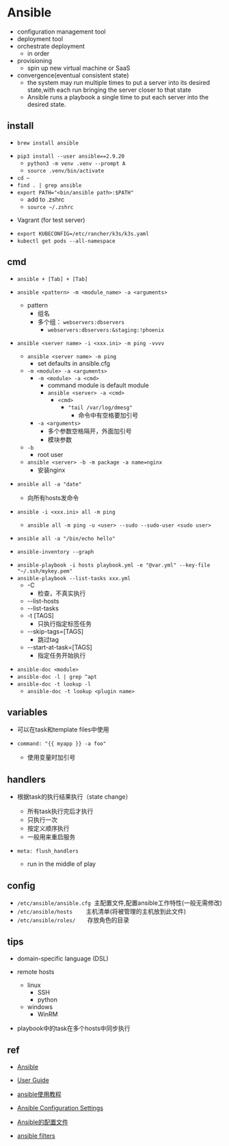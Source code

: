 # Ansible

+ configuration management tool
+ deployment tool
+ orchestrate deployment
    + in order
+ provisioning
    + spin up new virtual machine or SaaS
+ convergence(eventual consistent state)
    + the system may run multiple times to put a server into its desired state,with each run bringing the server closer to that state
    + Ansible runs a playbook a single time to put each server into the desired state.

## install
<!-- mac -->
+ `brew install ansible`
<!-- linux -->
+ `pip3 install --user ansible==2.9.20`
    + `python3 -m venv .venv --prompt A`
    + `source .venv/bin/activate`
+ `cd ~`
+ `find . | grep ansible`
+ `export PATH="<bin/ansible path>:$PATH"`
    + add to .zshrc
    + `source ~/.zshrc`

<!-- test -->
+ Vagrant (for test server)

<!-- kubectl config-->
+ `export KUBECONFIG=/etc/rancher/k3s/k3s.yaml`
+ `kubectl get pods --all-namespace`

## cmd
+ `ansible + [Tab] + [Tab]`

+ `ansible <pattern> -m <module_name> -a <arguments>`
    + pattern
        + 组名
        + 多个组： `webservers:dbservers`
            + `webservers:dbservers:&staging:!phoenix`

+ `ansible <server name> -i <xxx.ini> -m ping -vvvv`
    + `ansible <server name> -m ping`
        + set defaults in ansible.cfg
    + `-m <module> -a <arguments>`
        + `-m <module> -a <cmd>`
            + command module is default module
            + `ansible <server> -a <cmd>`
                + `<cmd>`
                    + `"tail /var/log/dmesg"`
                        + 命令中有空格要加引号
        + `-a <arguments>`
            + 多个参数空格隔开，外面加引号
            + 模块参数
    + `-b`
        + root user
    + `ansible <server> -b -m package -a name=nginx`
        + 安装nginx

<!-- all -->
+ `ansible all -a "date"`
    + 向所有hosts发命令

+ `ansible -i <xxx.ini> all -m ping`
    + `ansible all -m ping -u <user> --sudo --sudo-user <sudo user>`
+ `ansible all -a "/bin/echo hello"`

<!-- inventory -->
+ `ansible-inventory --graph`

<!-- playbook -->
+ `ansible-playbook -i hosts playbook.yml -e "@var.yml" --key-file "~/.ssh/mykey.pem"`
+ `ansible-playbook --list-tasks xxx.yml`
    + -C
        + 检查，不真实执行
    + --list-hosts
    + --list-tasks
    + -t [TAGS]
        + 只执行指定标签任务
    + --skip-tags=[TAGS]
        + 跳过tag
    + --start-at-task=[TAGS]
        + 指定任务开始执行

<!-- 模块说明文档 -->
+ `ansible-doc <module>`
+ `ansible-doc -l | grep ^apt`
+ `ansible-doc -t lookup -l`
    + `ansible-doc -t lookup <plugin name>`


## variables

+ 可以在task和template files中使用

+ `command: "{{ myapp }} -a foo"`
    + 使用变量时加引号

## handlers

+ 根据task的执行结果执行（state change）
    + 所有task执行完后才执行
    + 只执行一次
    + 按定义顺序执行
    + 一般用来重启服务

+ `meta: flush_handlers`
    + run in the middle of play

## config

+ `/etc/ansible/ansible.cfg`  主配置文件,配置ansible工作特性(一般无需修改)
+ `/etc/ansible/hosts`        主机清单(将被管理的主机放到此文件)
+ `/etc/ansible/roles/`       存放角色的目录

## tips

+ domain-specific language (DSL)

+ remote hosts
    + linux
        + SSH
        + python
    + windows
        + WinRM

+ playbook中的task在多个hosts中同步执行

## ref
<!-- docs -->
+ [Ansible](https://ansible-tran.readthedocs.io/en/latest/docs/intro.html)
+ [User Guide](https://docs.ansible.com/ansible/latest/user_guide/index.html#getting-started)
+ [ansible使用教程](https://python.iitter.com/other/94867.html#1.Ansible%E5%8F%91%E5%B1%95%E5%8F%B2)

+ [Ansible Configuration Settings](https://docs.ansible.com/ansible/latest/reference_appendices/config.html)
+ [Ansible的配置文件](https://ansible-tran.readthedocs.io/en/latest/docs/intro_configuration.html)
+ [ansible filters](https://github.com/ansiblebook/ansible-filter-plugins)